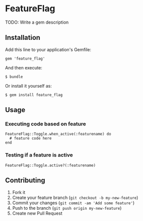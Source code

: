 # FeatureFlag

TODO: Write a gem description

## Installation

Add this line to your application's Gemfile:

    gem 'feature_flag'

And then execute:

    $ bundle

Or install it yourself as:

    $ gem install feature_flag

## Usage

### Executing code based on feature

    FeatureFlag::Toggle.when_active(:featurename) do
      # feature code here
    end

### Testing if a feature is active

    FeatureFlag::Toggle.active?(:featurename)


## Contributing

1. Fork it
2. Create your feature branch (`git checkout -b my-new-feature`)
3. Commit your changes (`git commit -am 'Add some feature'`)
4. Push to the branch (`git push origin my-new-feature`)
5. Create new Pull Request
